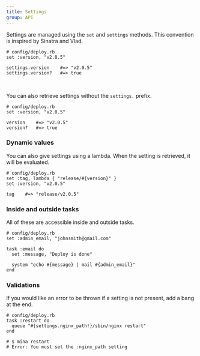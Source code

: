 ```yaml
---
title: Settings
group: API
---
```


Settings are managed using the `set` and `settings` methods. This convention is
inspired by Sinatra and Vlad.

    # config/deploy.rb
    set :version, "v2.0.5"

    settings.version    #=> "v2.0.5"
    settings.version?   #=> true

<br clear='both'>

You can also retrieve settings without the `settings.` prefix.

    # config/deploy.rb
    set :version, "v2.0.5"

    version    #=> "v2.0.5"
    version?   #=> true

### Dynamic values

You can also give settings using a lambda. When the setting is retrieved, it
will be evaluated.

    # config/deploy.rb
    set :tag, lambda { "release/#{version}" }
    set :version, "v2.0.5"

    tag    #=> "release/v2.0.5"

### Inside and outside tasks

All of these are accessible inside and outside tasks.

    # config/deploy.rb
    set :admin_email, "johnsmith@gmail.com"

    task :email do
      set :message, "Deploy is done"

      system "echo #{message} | mail #{admin_email}"
    end

### Validations

If you would like an error to be thrown if a setting is not present, add a bang
at the end.

    # config/deploy.rb
    task :restart do
      queue "#{settings.nginx_path!}/sbin/nginx restart"
    end

    # $ mina restart
    # Error: You must set the :nginx_path setting
